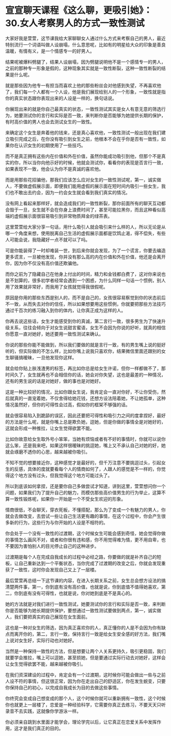 # 宣宣聊天课程《这么聊，更吸引她》：30.女人考察男人的方式一致性测试

大家好我是萱萱，这节课我给大家聊聊女人通过什么方式来考察自己的男人，最近特别流行一个词语叫做人设崩塌，什么意思呢，比如有的明星给大众的印象是善良温暖，有情有义，是一个情感专一的好男人。

结果呢被爆料劈腿了，结果人设崩塌，因为劈腿说明他不是一个感情专一的男人，之前的那种专一形象是假的，这种现象其实就是一致性断裂，这种一致性断裂的结果是什么呢。

就是那些因为他专一有担当而喜欢上他的那些粉丝会对他感到失望，不再喜欢他了，我们每一个人都有一个人设，他是我们展现给别人的一个形象，一致性就是指你的真实状态跟你表现出来的人设是一样的，换句话说。

你展现出来的就是你自己最真实的状态，一致性测试其实是女人有意无意的筛选行为，她要测试你的言行和实际是否一致，来判断你是否能够为她提供长期的保护，有时高价值的男人也会去测试女生的一致性。

来确定这个女生是奔着他的钱来，还是真心喜欢他，一致性测试一般出现在我们建立吸引完成之后，在你没有吸引到女生之前，他根本不会在乎你是否有一致性，如果你在认识女生的初期使用了一些技巧。

而不是真正拥有这些内在价值和外在价值，虽然你能成功吸引到他，但那个不是真实的你，所以当你向他示好的时候，他就会测试你，看看你的表现是否言行一致，如果表现不一致，他会认为你不是真诚的喜欢他。

而是用那些花招骗他，那我们应该怎么应对女生的一致性测试呢，第一，诚实做人，不要做虚假展示面，即便我们能用虚假的展示面在短时间内吸引一些女生，我们也不敢出去约会，因为一约会女生就会看到我们真实的情况。

没有网上看起来那样好，就会造成我们的一致性断裂，那你前面所有的聊天互动都会毁于一旦，女生就不会在你身上浪费时间了，甚至可能拉黑你，而且这种看似高端的虚假展示面很容易吸引到非常物质拜金的绿茶表。

这里萱萱给大家分享一句话，用什么吸引人就会吸引来什么样的人，所以无论是从哪一个角度来想，使用脱离自己生活的虚假展示面都是饮鸩止渴，得不偿失，有些人可能会说，我隐藏好一点不就可以了吗。

可是你能装得了一时却难装一世，到后来你就会发现，为了一个谎言，你要去编造更多谎言，一旦被他发现，你并没有那么高的内在价值和外在价值，他还是会离开你，因为你不仅没有高价值还欺骗他。

而你之前为了隐藏自己在他身上付出的时间，精力和金钱都白费了，这对你来说也是不划算的，很多初学者经常会遇到一个困惑，为什么同样一句话一个惯例，别人用了效果就非常好，而我用了女孩就觉得我很假呢。

原因是你用的那些东西是别人的，而不是自己的，女孩很容易察觉到你的状态前后不一致，从而失去对你的信任，所以如果想要用这些惯例，你就要把那些方法技巧通过千百次的练习融入到你的体内，让你真正成为这样的人。

你再去说这些话，女生才能感受到你的真诚，第二言行一致，很多男生为了快速升级关系，往往会倾向于对女生说甜言蜜语，女生不会因为你说的好听，就真的相信你愿意一直对她好，她还要用一致性测试来确认。

你说的那些你能不能做到，所以我们要做的就是言行一致，有的男生嘴上说的挺好听的，但实际做的不怎么样，比如你嘴上说我只喜欢你，结果微信里面还跟别的女生聊骚搞暧昧，一旦他发现你这样。

就会给你贴上肤浅渣男的标签，再比如你总是给女生许诺，但你一样都做不了，那时间久了，女生就再也不会相信你的话，她会对你失望，这也是最差的一种情况，还有的男生说的话是对她好，做的事也是对她好。

这是一种比较好的情况，比如你跟女生说，我肯定会一直对你好，不让你受伤，然后就真的一直宠着她，不仅舍得给她花钱，还想方设法陪着她，不让她孤单，这种情况虽然好，但你的可得性会过高，假如你的框架不够强的话。

就会很容易陷入到跪舔的误区，因此还要把可得性和吸引力之间的度拿捏好，最好的方法是什么呢，就是你嘴上总是欺负她，逗她，但是你做的事情全是对她好的，这就会形成一种推拉，让女生觉得欲罢不能。

比如你故意给女生取外号小笨笨，当她有烦恼或者有不好的事情时，你就可以说你这么笨，还是我来吧，如果这样很暧昧的挑逗她，嘴上又不承认自己对她的好，她就会琢磨不透你的心思，越来越被你吸引。

不知不觉的想要接近你，这种感觉才是最好的，但千万注意不要挑逗过头，引起女生的反感，具体的度就要看每个人的情商如何了，人跟人的感觉是不一样的，你觉得这个地方没有过头，但我觉得这个地方可能过头了。

所以到底该如何拿捏，还是要你自己多做尝试才知道，讲到这里，萱萱想问你一个问题，如果我们为了提升自己的魅力，而模仿那些高价值男生的行为举止，这算不算一致性锻炼呢，如果你一开始是一个不受女生欢迎的形象。

情商很低，不会聊天，穿衣死板，不懂搭配，那么为了变成一个有魅力的男人，你就会去做改变，去尝试一些让自己生活更有趣的事情，在这个过程中，你会产生很多新的行为，这些行为与你开始的人设是不相符的。

你会处于一个没有一致性的过渡期，这个时候女生可能会感到奇怪，她会觉得你做的事情怎么画风不对，或者和你很有违和感，你不用觉得难为情，更不用自卑，也不要因为害怕别人的目光停止自己的这种进步。

过渡期是每个人在完成自我成长的过程中必经之路，你要做的就是补齐自己的短板，让自己重新达到一个平衡状态，当你完成了过渡期的改变之后，你就会发现重获了一致性，这时你会发现自己又上了一层楼。

最后萱萱再总结一下这节课的内容，在进入长期关系之前，女生总会想方设法的搞清楚两件事，第一，你到底有没有高价值，也就是说，你到底值不值得她喜欢，第二，你到底有没有可得性，也就是说，你对她到底是不是真心的。

她的方法就是对我们进行一致性测试，她要测试你的言行和实际是否一致，来判断你是否能够为她长期提供保护，要想通过一致性测试要做到两点，第一，诚实做人，我们要把真实的自己展现在女生面前。

这也是一种对女生的筛选，因为真正喜欢你的人，真正懂你的人是不会因为你有缺点而离开你的，第二，言行一致，保持言行一致是给女生安全感的好方法，我们嘴上说对女生好，实际行动也对她好。

当然是一种保持一致性的方法，但是想要让两个人关系更持久，吸引更稳固，我们就要学会推拉，嘴上可以逗她，甚至损她，但是要通过实际行动去对她好，这样会让女生觉得欲罢不能，越来越被你吸引。

在我们资深建设的过程中，肯定会有一个过渡期，这时候你可能会做出一些与之前人设不符的事情，但这很正常，因为你在走出自己的舒适区，你在发生蜕变，只要你保持自己的初心，以完成自我成长为目的去做这些事情。

你终究会变成自己想变成的那个人，这个时候你就可以重新拥有一致性，这个时候你也就更上一层楼了，恋爱是一种经验科学，它需要你真正去练习，不要天天只听录音不去实践，这就像你学游泳一样。

你必须亲自跳到水里面才能学会，理论学完以后，让它真正在恋爱关系中发挥作用，这才是我们真正的目的。
